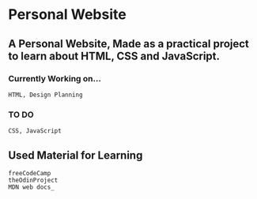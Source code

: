 # Personal Website

## A Personal Website, Made as a practical project to learn about **HTML, CSS** and **JavaScript**.

### Currently Working on...

    HTML, Design Planning

### TO DO

    CSS, JavaScript

## Used Material for Learning

    freeCodeCamp
    theOdinProject
    MDN web docs_
